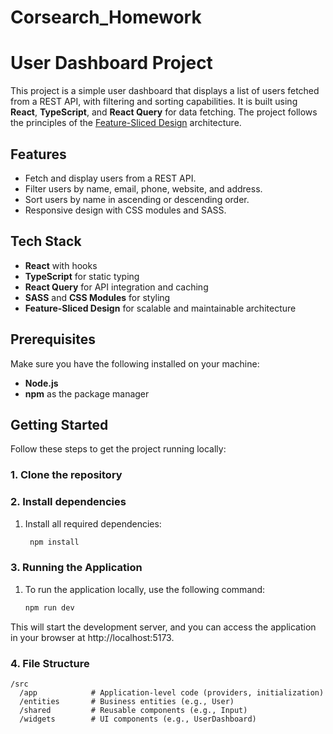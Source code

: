 # Corsearch_Homework


# User Dashboard Project

This project is a simple user dashboard that displays a list of users fetched from a REST API, with filtering and sorting capabilities. It is built using **React**, **TypeScript**, and **React Query** for data fetching. The project follows the principles of the [Feature-Sliced Design](https://feature-sliced.design/) architecture.

## Features

- Fetch and display users from a REST API.
- Filter users by name, email, phone, website, and address.
- Sort users by name in ascending or descending order.
- Responsive design with CSS modules and SASS.

## Tech Stack

- **React** with hooks
- **TypeScript** for static typing
- **React Query** for API integration and caching
- **SASS** and **CSS Modules** for styling
- **Feature-Sliced Design** for scalable and maintainable architecture

## Prerequisites

Make sure you have the following installed on your machine:

- **Node.js**
- **npm** as the package manager

## Getting Started

Follow these steps to get the project running locally:

### 1. Clone the repository

### 2. Install dependencies
1. Install all required dependencies:

   ```bash
    npm install
    ```

### 3. Running the Application
1. To run the application locally, use the following command:
   ```bash
   npm run dev
    ```
This will start the development server, and you can access the application in your browser at http://localhost:5173.   

### 4. File Structure
```
/src
  /app            # Application-level code (providers, initialization)
  /entities       # Business entities (e.g., User)
  /shared         # Reusable components (e.g., Input)
  /widgets        # UI components (e.g., UserDashboard)
```

